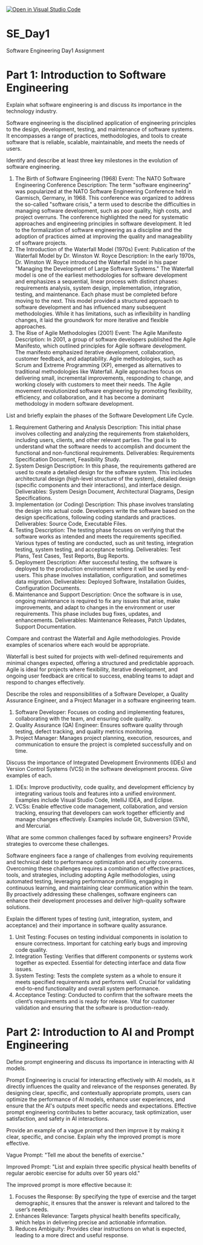 [![Open in Visual Studio Code](https://classroom.github.com/assets/open-in-vscode-2e0aaae1b6195c2367325f4f02e2d04e9abb55f0b24a779b69b11b9e10269abc.svg)](https://classroom.github.com/online_ide?assignment_repo_id=15567140&assignment_repo_type=AssignmentRepo)
# SE_Day1
Software Engineering Day1 Assignment

# Part 1: Introduction to Software Engineering

Explain what software engineering is and discuss its importance in the technology industry.

Software engineering is the disciplined application of engineering principles to the design, development, testing, and maintenance of software systems. It encompasses a range of practices, methodologies, and tools to create software that is reliable, scalable, maintainable, and meets the needs of users.


Identify and describe at least three key milestones in the evolution of software engineering.
1. The Birth of Software Engineering (1968)
Event: The NATO Software Engineering Conference
Description: The term "software engineering" was popularized at the NATO Software Engineering Conference held in Garmisch, Germany, in 1968. This conference was organized to address the so-called "software crisis," a term used to describe the difficulties in managing software development, such as poor quality, high costs, and project overruns. The conference highlighted the need for systematic approaches and engineering principles in software development. It led to the formalization of software engineering as a discipline and the adoption of practices aimed at improving the quality and manageability of software projects.
2. The Introduction of the Waterfall Model (1970s)
Event: Publication of the Waterfall Model by Dr. Winston W. Royce
Description: In the early 1970s, Dr. Winston W. Royce introduced the Waterfall model in his paper "Managing the Development of Large Software Systems." The Waterfall model is one of the earliest methodologies for software development and emphasizes a sequential, linear process with distinct phases: requirements analysis, system design, implementation, integration, testing, and maintenance. Each phase must be completed before moving to the next. This model provided a structured approach to software development and has influenced many subsequent methodologies. While it has limitations, such as inflexibility in handling changes, it laid the groundwork for more iterative and flexible approaches.
3. The Rise of Agile Methodologies (2001)
Event: The Agile Manifesto
Description: In 2001, a group of software developers published the Agile Manifesto, which outlined principles for Agile software development. The manifesto emphasized iterative development, collaboration, customer feedback, and adaptability. Agile methodologies, such as Scrum and Extreme Programming (XP), emerged as alternatives to traditional methodologies like Waterfall. Agile approaches focus on delivering small, incremental improvements, responding to change, and working closely with customers to meet their needs. The Agile movement revolutionized software engineering by promoting flexibility, efficiency, and collaboration, and it has become a dominant methodology in modern software development.

List and briefly explain the phases of the Software Development Life Cycle.

1. Requirement Gathering and Analysis
Description: This initial phase involves collecting and analyzing the requirements from stakeholders, including users, clients, and other relevant parties. The goal is to understand what the software needs to accomplish and document the functional and non-functional requirements.
Deliverables: Requirements Specification Document, Feasibility Study.
2. System Design
Description: In this phase, the requirements gathered are used to create a detailed design for the software system. This includes architectural design (high-level structure of the system), detailed design (specific components and their interactions), and interface design.
Deliverables: System Design Document, Architectural Diagrams, Design Specifications.
3. Implementation (or Coding)
Description: This phase involves translating the design into actual code. Developers write the software based on the design specifications, following coding standards and practices.
Deliverables: Source Code, Executable Files.
4. Testing
Description: The testing phase focuses on verifying that the software works as intended and meets the requirements specified. Various types of testing are conducted, such as unit testing, integration testing, system testing, and acceptance testing.
Deliverables: Test Plans, Test Cases, Test Reports, Bug Reports.
5. Deployment
Description: After successful testing, the software is deployed to the production environment where it will be used by end-users. This phase involves installation, configuration, and sometimes data migration.
Deliverables: Deployed Software, Installation Guides, Configuration Documents.
6. Maintenance and Support
Description: Once the software is in use, ongoing maintenance is required to fix any issues that arise, make improvements, and adapt to changes in the environment or user requirements. This phase includes bug fixes, updates, and enhancements.
Deliverables: Maintenance Releases, Patch Updates, Support Documentation.

Compare and contrast the Waterfall and Agile methodologies. Provide examples of scenarios where each would be appropriate.

Waterfall is best suited for projects with well-defined requirements and minimal changes expected, offering a structured and predictable approach.
Agile is ideal for projects where flexibility, iterative development, and ongoing user feedback are critical to success, enabling teams to adapt and respond to changes effectively.

Describe the roles and responsibilities of a Software Developer, a Quality Assurance Engineer, and a Project Manager in a software engineering team.

1. Software Developer: Focuses on coding and implementing features, collaborating with the team, and ensuring code quality.
2. Quality Assurance (QA) Engineer: Ensures software quality through testing, defect tracking, and quality metrics monitoring.
3. Project Manager: Manages project planning, execution, resources, and communication to ensure the project is completed successfully and on time.

Discuss the importance of Integrated Development Environments (IDEs) and Version Control Systems (VCS) in the software development process. Give examples of each.

1. IDEs: Improve productivity, code quality, and development efficiency by integrating various tools and features into a unified environment. Examples include Visual Studio Code, IntelliJ IDEA, and Eclipse.
2. VCSs: Enable effective code management, collaboration, and version tracking, ensuring that developers can work together efficiently and manage changes effectively. Examples include Git, Subversion (SVN), and Mercurial.

What are some common challenges faced by software engineers? Provide strategies to overcome these challenges.

Software engineers face a range of challenges from evolving requirements and technical debt to performance optimization and security concerns. Overcoming these challenges requires a combination of effective practices, tools, and strategies, including adopting Agile methodologies, using automated testing, leveraging performance profiling, engaging in continuous learning, and maintaining clear communication within the team. By proactively addressing these challenges, software engineers can enhance their development processes and deliver high-quality software solutions.

Explain the different types of testing (unit, integration, system, and acceptance) and their importance in software quality assurance.

1. Unit Testing: Focuses on testing individual components in isolation to ensure correctness. Important for catching early bugs and improving code quality.
2. Integration Testing: Verifies that different components or systems work together as expected. Essential for detecting interface and data flow issues.
3. System Testing: Tests the complete system as a whole to ensure it meets specified requirements and performs well. Crucial for validating end-to-end functionality and overall system performance.
3. Acceptance Testing: Conducted to confirm that the software meets the client’s requirements and is ready for release. Vital for customer validation and ensuring that the software is production-ready.

# Part 2: Introduction to AI and Prompt Engineering


Define prompt engineering and discuss its importance in interacting with AI models.

Prompt Engineering is crucial for interacting effectively with AI models, as it directly influences the quality and relevance of the responses generated. By designing clear, specific, and contextually appropriate prompts, users can optimize the performance of AI models, enhance user experiences, and ensure that the AI's outputs meet specific needs and expectations. Effective prompt engineering contributes to better accuracy, task optimization, user satisfaction, and safety in AI interactions.

Provide an example of a vague prompt and then improve it by making it clear, specific, and concise. Explain why the improved prompt is more effective.

Vague Prompt:
"Tell me about the benefits of exercise."

Improved Prompt:
"List and explain three specific physical health benefits of regular aerobic exercise for adults over 50 years old."

The improved prompt is more effective because it:

1. Focuses the Response: By specifying the type of exercise and the target demographic, it ensures that the answer is relevant and tailored to the user’s needs.
2. Enhances Relevance: Targets physical health benefits specifically, which helps in delivering precise and actionable information.
3. Reduces Ambiguity: Provides clear instructions on what is expected, leading to a more direct and useful response.